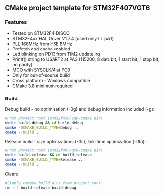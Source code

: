 ## CMake project template for STM32F407VGT6

### Features

* Tested on STM32F4-DISCO
* STM32F4xx HAL Driver V1.7.4 (used only LL part)
* PLL 168MHz from HSE 8MHz
* Prefetch and cache enabled
* Led blinking on PD13 from TIM2 update irq
* Printf() string to USART2 at PA3 (115200, 8 data bit, 1 start bit, 1 stop bit, no parity)
* MCO with SYSCLK/4 at PC9
* Only for out-of-source build
* Cross platform - Windows compatible
* CMake 3.8 minimum required

### Build

Debug build - no optimization (-0g) and debug information included (-g):
```bash
#From project root (stm32f4207vg6-cmake dir)
mkdir build-debug && cd build-debug
cmake -DCMAKE_BUILD_TYPE=Debug ..
cmake --build .
```

Release build - size optimizations (-0s), link-time optimization (-flto):
```bash
#From project root (stm32f407vgt6-cmake dir)
mkdir build-release && cd build-release
cmake -DCMAKE_BUILD_TYPE=Release ..
cmake --build .
```

Clean:
```bash
#Simply remove build dirs from project root
rm -rf build-release build-debug
```
